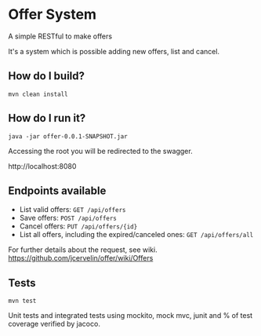 # Offer System

A simple RESTful to make offers

It's a system which is possible adding new offers, list and cancel.

## How do I build?
``` Shell
mvn clean install
```

## How do I run it?
``` Shell
java -jar offer-0.0.1-SNAPSHOT.jar
```
Accessing the root you will be redirected to the swagger.

http://localhost:8080

## Endpoints available
* List valid offers: ``` GET /api/offers ```
* Save offers: ``` POST /api/offers ```
* Cancel offers: ``` PUT /api/offers/{id} ```
* List all offers, including the expired/canceled ones: ``` GET /api/offers/all ```

For further details about the request, see wiki.
https://github.com/jcervelin/offer/wiki/Offers

## Tests
``` Shell
mvn test
```
Unit tests and integrated tests using mockito, mock mvc, junit and % of test coverage verified by jacoco.

